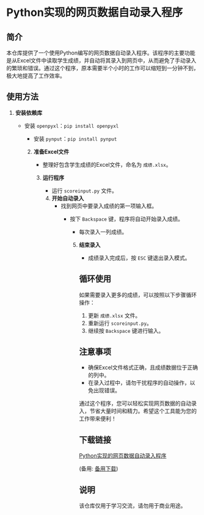 # Python实现的网页数据自动录入程序

## 简介

本仓库提供了一个使用Python编写的网页数据自动录入程序。该程序的主要功能是从Excel文件中读取学生成绩，并自动将其录入到网页中，从而避免了手动录入的繁琐和错误。通过这个程序，原本需要半个小时的工作可以缩短到一分钟不到，极大地提高了工作效率。

## 使用方法

1. **安装依赖库**
   - 安装 `openpyxl`：`pip install openpyxl`
      - 安装 `pynput`：`pip install pynput`

      2. **准备Excel文件**
         - 整理好包含学生成绩的Excel文件，命名为 `成绩.xlsx`。

         3. **运行程序**
            - 运行 `scoreinput.py` 文件。

            4. **开始自动录入**
               - 找到网页中要录入成绩的第一项输入框。
                  - 按下 `Backspace` 键，程序将自动开始录入成绩。
                     - 每次录入一列成绩。

                     5. **结束录入**
                        - 成绩录入完成后，按 `ESC` 键退出录入模式。

                        ## 循环使用

                        如果需要录入更多的成绩，可以按照以下步骤循环操作：

                        1. 更新 `成绩.xlsx` 文件。
                        2. 重新运行 `scoreinput.py`。
                        3. 继续按 `Backspace` 键进行输入。

                        ## 注意事项

                        - 确保Excel文件格式正确，且成绩数据位于正确的列中。
                        - 在录入过程中，请勿干扰程序的自动操作，以免出现错误。

                        通过这个程序，您可以轻松实现网页数据的自动录入，节省大量时间和精力。希望这个工具能为您的工作带来便利！

                        ## 下载链接
                        [Python实现的网页数据自动录入程序](https://pan.quark.cn/s/8bcd125f0627) 

                        (备用: [备用下载](https://pan.baidu.com/s/1NRCbS0nOFCiuvO2J-wtm8g?pwd=1234))

                        ## 说明

                        该仓库仅用于学习交流，请勿用于商业用途。
